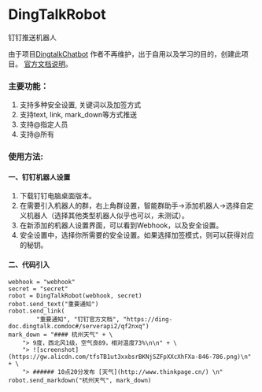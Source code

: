 # DingTalkRobot
钉钉推送机器人

由于项目[DingtalkChatbot](https://github.com/zhuifengshen/DingtalkChatbot) 作者不再维护，出于自用以及学习的目的，创建此项目。
[官方文档说明](https://ding-doc.dingtalk.com/doc#/serverapi2/qf2nxq)。

### 主要功能：
1. 支持多种安全设置, 关键词以及加签方式
2. 支持text, link, mark_down等方式推送
3. 支持@指定人员
4. 支持@所有

### 使用方法:
#### 一、钉钉机器人设置
1. 下载钉钉电脑桌面版本。
2. 在需要引入机器人的群，右上角群设置，智能群助手->添加机器人->选择自定义机器人（选择其他类型机器人似乎也可以，未测试）。
3. 在新添加的机器人设置界面，可以看到Webhook，以及安全设置。
4. 安全设置中，选择你所需要的安全设置。如果选择加签模式，则可以获得对应的秘钥。
#### 二、代码引入
```
webhook = "webhook"
secret = "secret"
robot = DingTalkRobot(webhook, secret)
robot.send_text("重要通知")
robot.send_link(
        "重要通知", "钉钉官方文档", "https://ding-doc.dingtalk.comdoc#/serverapi2/qf2nxq")
mark_down = "#### 杭州天气" + \
    "> 9度，西北风1级，空气良89，相对温度73%\n\n" + \
    "> ![screenshot](https://gw.alicdn.com/tfsTB1ut3xxbsrBKNjSZFpXXcXhFXa-846-786.png)\n" + \
    "> ###### 10点20分发布 [天气](http://www.thinkpage.cn/) \n"
robot.send_markdown("杭州天气", mark_down)
```